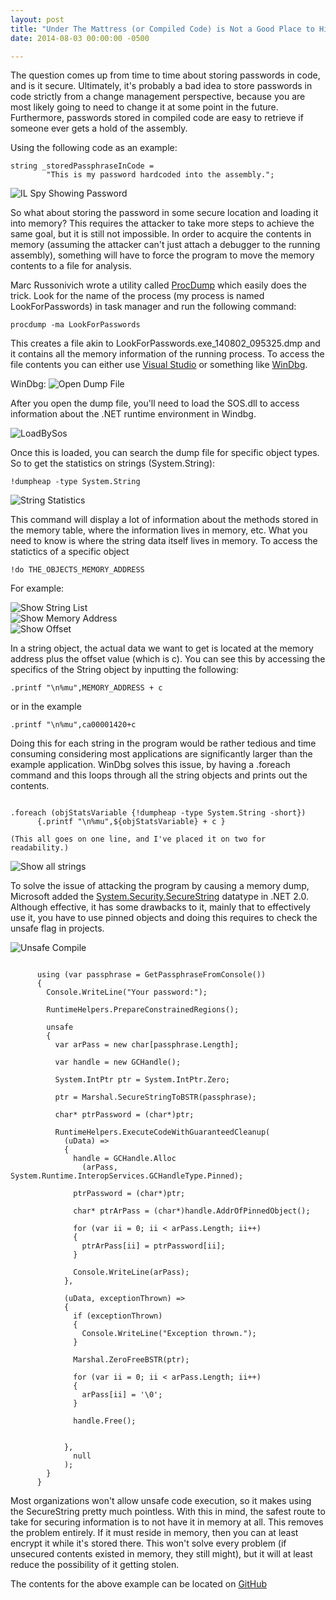```yaml
---
layout: post
title: "Under The Mattress (or Compiled Code) is Not a Good Place to Hide Passwords"
date: 2014-08-03 00:00:00 -0500

---
```


The question comes up from time to time about storing passwords in code, and is it secure.  Ultimately, it's probably a bad idea to store passwords in code strictly from a change management perspective, because you are most likely going to need to change it at some point in the future.  Furthermore, passwords stored in compiled code are easy to retrieve if someone ever gets a hold of the assembly.  

Using the following code as an example: 

```
string _storedPassphraseInCode = 
        "This is my password hardcoded into the assembly.";
```


<img src="https://raw.githubusercontent.com/kemiller2002/StructuredSight/master/HidingPasswords/Images/IlSpyShowPassword.jpg" alt="IL Spy Showing Password" />

So what about storing the password in some secure location and loading it into memory?  This requires the attacker to take more steps to achieve the same goal, but it is still not impossible.  In order to acquire the contents in memory (assuming the attacker can't just attach a debugger to the running assembly), something will have to force the program to move the memory contents to a file for analysis.  

Marc Russonivich wrote a utility called <a href="http://technet.microsoft.com/en-us/sysinternals/dd996900.aspx">ProcDump</a> which easily does the trick.  Look for the name of the process (my process is named LookForPasswords) in task manager and run the following command: 


```
procdump -ma LookForPasswords
```


This creates a file akin to LookForPasswords.exe_140802_095325.dmp and it contains all the memory information of the running process. To access the file contents you can either use <a href="http://msdn.microsoft.com/en-us/library/dd831853.aspx" title="Visual Studio" target="_blank">Visual Studio</a> or something like <a href="http://msdn.microsoft.com/en-us/windows/hardware/hh852365" title="WinDbg" target="_blank">WinDbg</a>.

WinDbg:
<img src="https://raw.githubusercontent.com/kemiller2002/StructuredSight/master/HidingPasswords/Images/OpenDumpFile.jpg" alt="Open Dump File"/>

After you open the dump file, you'll need to load the SOS.dll to access information about the .NET runtime environment in Windbg.  

<img src="https://raw.githubusercontent.com/kemiller2002/StructuredSight/master/HidingPasswords/Images/LoadBySos.jpg" alt="LoadBySos" />


Once this is loaded, you can search the dump file for specific object types.  So to get the statistics on strings (System.String):


```
!dumpheap -type System.String
```
 

<img src="https://raw.githubusercontent.com/kemiller2002/StructuredSight/master/HidingPasswords/Images/StringStatistics.jpg" alt="String Statistics" />

This command will display a lot of information about the methods stored in the memory table, where the information lives in memory, etc.  What you need to know is where the string data itself lives in memory.  To access the statictics of a specific object

```
!do THE_OBJECTS_MEMORY_ADDRESS
```

For example: 

<img src="https://raw.githubusercontent.com/kemiller2002/StructuredSight/master/HidingPasswords/Images/ShowStringsInMemory.jpg" alt="Show String List" />

<br/>

<img src="https://raw.githubusercontent.com/kemiller2002/StructuredSight/master/HidingPasswords/Images/ShowMemoryAddress.jpg" alt="Show Memory Address" />

<br/>

<img src="https://raw.githubusercontent.com/kemiller2002/StructuredSight/master/HidingPasswords/Images/ShowOffSet.jpg" alt="Show Offset" />

In a string object, the actual data we want to get is located at the memory address plus the offset value (which is c).  You can see this by accessing the specifics of the String object by inputting the following:


```
.printf "\n%mu",MEMORY_ADDRESS + c
```

or in the example

```
.printf "\n%mu",ca00001420+c
```


Doing this for each string in the program would be rather tedious and time consuming considering most applications are significantly larger than the example application.  WinDbg solves this issue, by having a .foreach command and this loops through all the string objects and prints out the contents.


```

.foreach (objStatsVariable {!dumpheap -type System.String -short}) 
      {.printf "\n%mu",${objStatsVariable} + c }

(This all goes on one line, and I've placed it on two for readability.)

```


<img src="https://raw.githubusercontent.com/kemiller2002/StructuredSight/master/HidingPasswords/Images/StringsShown.jpg" alt="Show all strings" />

To solve the issue of attacking the program by causing a memory dump, Microsoft added the <a href="http://msdn.microsoft.com/en-us/library/system.security.securestring.aspx" title="Secure String" target="_blank">System.Security.SecureString</a> datatype in .NET 2.0.  Although effective, it has some drawbacks to it, mainly that to effectively use it, you have to use pinned objects and doing this requires to check the unsafe flag in projects.

<img src="https://raw.githubusercontent.com/kemiller2002/StructuredSight/master/HidingPasswords/Images/UnsafeCompile.jpg" alt="Unsafe Compile" />



```

      using (var passphrase = GetPassphraseFromConsole())
      {
        Console.WriteLine("Your password:");

        RuntimeHelpers.PrepareConstrainedRegions();

        unsafe
        {
          var arPass = new char[passphrase.Length];
          
          var handle = new GCHandle();

          System.IntPtr ptr = System.IntPtr.Zero;

          ptr = Marshal.SecureStringToBSTR(passphrase);

          char* ptrPassword = (char*)ptr;

          RuntimeHelpers.ExecuteCodeWithGuaranteedCleanup(
            (uData) =>
            {
              handle = GCHandle.Alloc
                (arPass, System.Runtime.InteropServices.GCHandleType.Pinned);

              ptrPassword = (char*)ptr;

              char* ptrArPass = (char*)handle.AddrOfPinnedObject();

              for (var ii = 0; ii < arPass.Length; ii++)
              {
                ptrArPass[ii] = ptrPassword[ii];
              }

              Console.WriteLine(arPass);
            },

            (uData, exceptionThrown) =>
            {
              if (exceptionThrown) 
              { 
                Console.WriteLine("Exception thrown.");
              }

              Marshal.ZeroFreeBSTR(ptr);

              for (var ii = 0; ii < arPass.Length; ii++)
              {
                arPass[ii] = '\0';
              }

              handle.Free();


            },
              null
            );
        }
      }

```


  
Most organizations won't allow unsafe code execution, so it makes using the SecureString pretty much pointless.  With this in mind, the safest route to take for securing information is to not have it in memory at all.  This removes the problem entirely.  If it must reside in memory, then you can at least encrypt it while it's stored there.  This won't solve every problem  (if unsecured contents existed in memory, they still might), but it will at least reduce the possibility of it getting stolen.

The contents for the above example can be located on <a href="https://github.com/kemiller2002/StructuredSight/tree/master/HidingPasswords" title="SS Hiding Passwords" target="_blank">GitHub</a>

